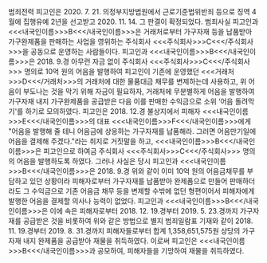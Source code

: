 범죄전력
피고인은 2020. 7. 21. 의정부지방법원에서 근로기준법위반죄 등으로 징역 4월에 집행유예 2년을 선고받고 2020. 11. 14. 그 판결이 확정되었다.
범죄사실
피고인과 <<<내국인이름>>>B<<</내국인이름>>>은 거래처로부터 가구자재 등을 납품받아 가구완제품을 판매하는 사업을 영위하는 주식회사 <<<주식회사>>>C<<</주식회사>>>을 공동으로 운영하는 사람들이다.
피고인과 <<<내국인이름>>>B<<</내국인이름>>>은 2018. 9.경 아무런 자금 없이 주식회사 <<<주식회사>>>C<<</주식회사>>> 명의로 10억 원의 어음을 발행하여 피고인이 기존에 운영했던 <<<거래처>>>D<<</거래처>>>의 거래처에 대한 물품대금 채무를 변제하는데 사용하고, 위 어음이 부도나는 것을 막기 위해 자금이 필요하자, 거래처에 무분별하게 어음을 발행하여 가구자재 내지 가구완제품을 공급받은 다음 이를 판매한 수익금으로 소위 ‘어음 돌려막기'를 하기로 모의하였다.
피고인은 2018. 12.경 불상지에서 피해자 <<<내국인이름>>>E<<</내국인이름>>>의 대표 <<<내국인이름>>>F<<</내국인이름>>>에게 "어음을 발행해 줄 테니 어음금에 상응하는 가구자재를 납품해라. 그러면 어음만기일에 어음을 결제해 주겠다."라는 취지로 거짓말을 하고, <<<내국인이름>>>B<<</내국인이름>>>은 피고인으로 하여금 주식회사 <<<주식회사>>>C<<</주식회사>>> 명의의 어음을 발행하도록 하였다.
그러나 사실은 당시 피고인과 <<<내국인이름>>>B<<</내국인이름>>>은 2018. 9.경 위와 같이 이미 10억 원의 어음금채무를 부담하고 있던 상황이라 피해자로부터 가구자재를 납품받아 완제품으로 만들어 판매하더라도 그 수익금으로 기존 어음금 채무 등을 변제할 수밖에 없던 형편이어서 피해자에게 발행한 어음을 결제할 의사나 능력이 없었다.
피고인과 <<<내국인이름>>>B<<</내국인이름>>>은 이에 속은 피해자로부터 2018. 12. 19.경부터 2019. 5. 23.경까지 가구자재를 공급받은 것을 비롯하여 위와 같은 방법으로 별지 범죄일람표 기재와 같이 2018. 11. 19.경부터 2019. 8. 31.경까지 피해자들로부터 합계 1,358,651,575원 상당의 가구자재 내지 완제품을 공급받아 재물을 취득하였다.
이로써 피고인은 <<<내국인이름>>>B<<</내국인이름>>>과 공모하여, 피해자들을 기망하여 재물을 취득하였다.
